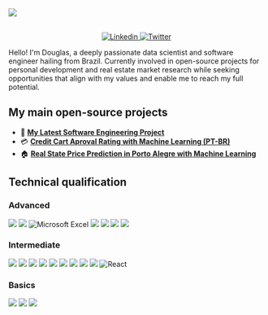 <div><img src="https://github.com/dougpcorrea/dougpcorrea/blob/main/eye.jpg"></div>
<br>

<p align="center">
<a href="https://www.linkedin.com/in/dougpcorrea/">
    <img src="https://img.shields.io/badge/linkedin-%230077B5.svg?style=for-the-badge&logo=linkedin&logoColor=whit" alt="Linkedin"/>
</a>
<a href="https://api.whatsapp.com/send/?phone=5551984925343&text&type=phone_number&app_absent=0">
    <img src="https://img.shields.io/badge/WhatsApp-25D366?style=for-the-badge&logo=whatsapp&logoColor=white" alt="Twitter"/>
</a>
    
Hello! I'm Douglas, a deeply passionate data scientist and software engineer hailing from Brazil. Currently involved in open-source projects for personal development and real estate market research while seeking opportunities that align with my values and enable me to reach my full potential.

## My main open-source projects

* 🚀 **[My Latest Software Engineering Project](https://github.com/dougpcorrea/the_project)** 
* 💳 **[Credit Cart Aproval Rating with Machine Learning (PT-BR)](https://github.com/dougpcorrea/data_science/tree/main/1.%20Credit%20card%20aproval%20rating)** 
* 🏠 **[Real State Price Prediction in Porto Alegre with Machine Learning](https://github.com/dougpcorrea/data_science/tree/main/1.%20Credit%20card%20aproval%20rating)** 

## Technical qualification

### Advanced

[<img src="https://img.shields.io/badge/Python-3776AB?style=for-the-badge&logo=python&logoColor=white">]()
[<img src="https://img.shields.io/badge/power_bi-F2C811?style=for-the-badge&logo=powerbi&logoColor=black">]()
![Microsoft Excel](https://img.shields.io/badge/Microsoft_Excel-217346?style=for-the-badge&logo=microsoft-excel&logoColor=white)
[<img src="https://img.shields.io/badge/typescript-%23007ACC.svg?style=for-the-badge&logo=typescript&logoColor=white">]()
[<img src="https://img.shields.io/badge/mysql-%2300f.svg?style=for-the-badge&logo=mysql&logoColor=white">]()
[<img src="https://img.shields.io/badge/django-%23092E20.svg?style=for-the-badge&logo=django&logoColor=white">]()
[<img src="https://img.shields.io/badge/angular-%23DD0031.svg?style=for-the-badge&logo=angular&logoColor=white">]()
  
### Intermediate

[<img src="https://img.shields.io/badge/AWS-%23FF9900.svg?style=for-the-badge&logo=amazon-aws&logoColor=white">]()
[<img src="https://img.shields.io/badge/javascript-%23323330.svg?style=for-the-badge&logo=javascript&logoColor=%23F7DF1E">]()
[<img src="https://img.shields.io/badge/Apache%20Airflow-017CEE?style=for-the-badge&logo=Apache%20Airflow&logoColor=white">]()
[<img src="https://img.shields.io/badge/php-%23777BB4.svg?style=for-the-badge&logo=php&logoColor=white">]()
[<img src="https://img.shields.io/badge/docker-%230db7ed.svg?style=for-the-badge&logo=docker&logoColor=white">]()
[<img src="https://img.shields.io/badge/git-%23F05033.svg?style=for-the-badge&logo=git&logoColor=white">]()
[<img src="https://img.shields.io/badge/laravel-%23FF2D20.svg?style=for-the-badge&logo=laravel&logoColor=white">]()
[<img src="https://img.shields.io/badge/Linux-FCC624?style=for-the-badge&logo=linux&logoColor=black">]()
[<img src="https://img.shields.io/badge/Microsoft%20SQL%20Server-CC2927?style=for-the-badge&logo=microsoft%20sql%20server&logoColor=white">]()
![React](https://img.shields.io/badge/react-%2320232a.svg?style=for-the-badge&logo=react&logoColor=%2361DAFB)

### Basics

![](https://img.shields.io/badge/kubernetes-%23326ce5.svg?style=for-the-badge&logo=kubernetes&logoColor=white)
![](https://img.shields.io/badge/postgres-%23316192.svg?style=for-the-badge&logo=postgresql&logoColor=white)
![](https://img.shields.io/badge/-selenium-%43B02A?style=for-the-badge&logo=selenium&logoColor=white)
